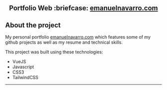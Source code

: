 <h2 align="center">
  Portfolio Web :briefcase:
  <a href="https://www.emanuelnavarro/" target="_blank">emanuelnavarro.com</a>
</h2>

## About the project

My personal portfolio <a href="https://www.emanuelnavarro/" target="_blank">emanuelnavarro.com</a> which features some of my github projects as well as my resume and technical skills.

This project was built using these technologies:

- VueJS
- Javascript
- CSS3
- TailwindCSS

---

